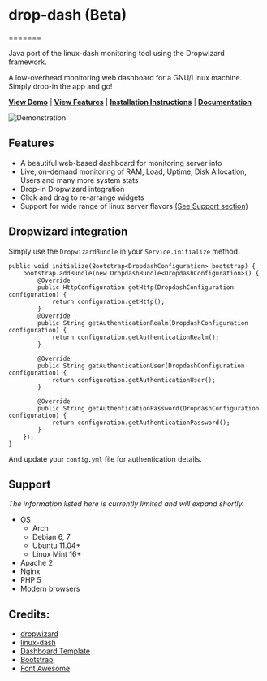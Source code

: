 # drop-dash (Beta)
=======

Java port of the linux-dash monitoring tool using the Dropwizard framework.
 
A low-overhead monitoring web dashboard for a GNU/Linux machine. Simply drop-in
the app and go!

[**View Demo**](http://afaq.dreamhosters.com/linux-dash/) | [**View Features**](#features) | [**Installation Instructions**](#installation) | [**Documentation**](https://github.com/hakandilek/drop-dash/wiki)

![Demonstration](http://afaq.dreamhosters.com/linux-dash.PNG)

## Features
* A beautiful web-based dashboard for monitoring server info
* Live, on-demand monitoring of RAM, Load, Uptime, Disk Allocation, Users and many more system stats
* Drop-in Dropwizard integration
* Click and drag to re-arrange widgets
* Support for wide range of linux server flavors [(See Support section)](#support)

## Dropwizard integration

Simply use the `DropwizardBundle` in your `Service.initialize` method.

    public void initialize(Bootstrap<DropdashConfiguration> bootstrap) {
        bootstrap.addBundle(new DropdashBundle<DropdashConfiguration>() {
            @Override
            public HttpConfiguration getHttp(DropdashConfiguration configuration) {
                return configuration.getHttp();
            }
            @Override
            public String getAuthenticationRealm(DropdashConfiguration configuration) {
                return configuration.getAuthenticationRealm();
            }

            @Override
            public String getAuthenticationUser(DropdashConfiguration configuration) {
                return configuration.getAuthenticationUser();
            }

            @Override
            public String getAuthenticationPassword(DropdashConfiguration configuration) {
                return configuration.getAuthenticationPassword();
            }
        });
    }

And update your `config.yml` file for authentication details.

## Support

*The information listed here is currently limited and will expand shortly.*

* OS
    * Arch
    * Debian 6, 7
    * Ubuntu 11.04+
    * Linux Mint 16+
* Apache 2
* Nginx
* PHP 5
* Modern browsers

## Credits:
* [dropwizard](http://www.dropwizard.io/)
* [linux-dash](https://github.com/afaqurk/linux-dash)
* [Dashboard Template](http://www.egrappler.com/templatevamp-free-twitter-bootstrap-admin-template/)
* [Bootstrap](http://getbootstrap.com)
* [Font Awesome](http://fontawesome.io/)
